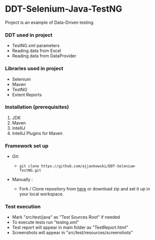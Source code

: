 # DDT-Selenium-Java-TestNG

Project is an example of Data-Driven testing.

### DDT used in project
* TestNG.xml parameters
* Reading data from Excel
* Reading data from DataProvider

### Libraries used in project
* Selenium
* Maven
* TestNG
* Extent Reports

### Installation (prerequisites)

1. JDK
2. Maven
3. IntelliJ
4. IntelliJ Plugins for Maven

### Framework set up

* Git:

  *     git clone https://github.com/ajjankowski/DDT-Selenium-TestNG.git

* Manually :

  * Fork / Clone repository from [here](https://github.com/ajjankowski/DDT-Selenium-TestNG/archive/refs/heads/main.zip) or download zip and set
  it up in your local workspace.

### Test execution

* Mark "src/test/java" as "Test Sources Root" if needed
* To execute tests run "testng.xml"
* Test report will appear in main folder as "TestReport.html"
* Screenshots will appear in "src/test/resources/screenshots"
